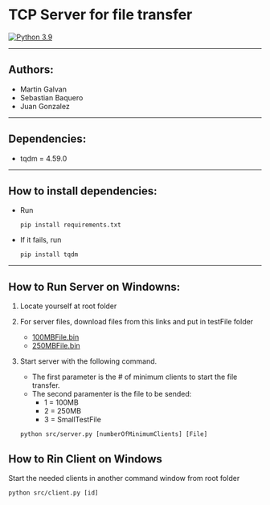 # TCP Server for file transfer
[![Python 3.9](https://img.shields.io/badge/python-3.9-blue.svg)](https://www.python.org/downloads/release/python-390/)

---
## Authors:
- Martin Galvan
- Sebastian Baquero
- Juan Gonzalez
---

## Dependencies:
- tqdm = 4.59.0
---
## How to install dependencies:
- Run 
  ```
  pip install requirements.txt
  ```
- If it fails, run
  ```
  pip install tqdm
  ```
---
## How to Run Server on Windowns:
1. Locate yourself at root folder
2. For server files, download files from this links and put in testFile folder
   - [100MBFile.bin](https://www.dropbox.com/s/gqo5v7kblsop98s/100MBFile.bin)
   - [250MBFile.bin](https://www.dropbox.com/s/tbs0p9zpmyeuihd/250MBFile.bin)

3. Start server with the following command. 
    - The first parameter is the # of minimum clients to start the file transfer. 
    - The second paramenter is the file to be sended:
        - 1 = 100MB
        - 2 = 250MB
        - 3 = SmallTestFile
   ```
   python src/server.py [numberOfMinimumClients] [File]
   ```

## How to Rin Client on Windows
Start the needed clients in another command window from root folder
```
python src/client.py [id]
   ```
